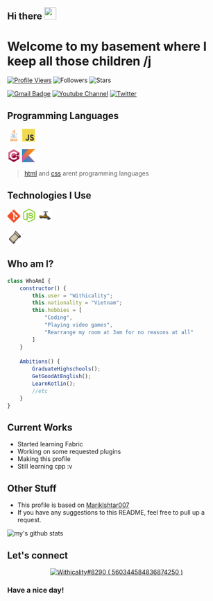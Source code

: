 ## Hi there <img src="https://media.giphy.com/media/hvRJCLFzcasrR4ia7z/giphy.gif" width="28px" height="28px">
<h1>Welcome to my basement where I keep all those children /j</h1> 

[![Profile Views](https://komarev.com/ghpvc/?username=withicality&style=flat-square)](https://www.github.com/Withicality)
![Followers](https://img.shields.io/github/followers/withicality?logo=github&style=flat-square)
![Stars](https://img.shields.io/github/stars/withicality?affiliations=OWNER&logo=github&style=flat-square)

[![Gmail Badge](https://img.shields.io/badge/-itswithermc@gmail.com-c14438?style=flat-square&logo=Gmail&logoColor=white&link=mailto:itswithermc@gmail.com)](mailto:itswithermc@gmail.com)
[![Youtube Channel](https://img.shields.io/youtube/channel/subscribers/UClgNpRIJN2xnMO7d4usz2YA?label=Youtube&logo=Youtube&logoColor=red&style=flat-square)](https://www.youtube.com/Withicality)
[![Twitter](https://img.shields.io/twitter/follow/withicality?label=Twitter&logo=Twitter&style=flat-square)](https://www.twitter.com/Withicality)


## Programming Languages
<img src = './images/java.svg' width='30'/> <img src = './images/js.svg' width='30'/>

<img src = './images/cpp.svg' width='30'/> <img src = './images/kotlin.svg' width='30'/>

> [html](https://stackoverflow.com/questions/145176/is-html-considered-a-programming-language) and [css](https://softwareengineering.stackexchange.com/questions/129141/is-css-a-programming-language) arent programming languages

 ## Technologies I Use
<img src = './images/git.svg' width='30'/> <img src = './images/nodejs.svg' width='33'/> <img src = './images/spigot.png' width='33'/> 

<img src = './images/fabric.png' width='33'>
 
 ## Who am I?
```js
class WhoAmI {
    constructor() {
        this.user = "Withicality";
        this.nationality = "Vietnam";
        this.hobbies = [
            "Coding",
            "Playing video games",
            "Rearrange my room at 3am for no reasons at all"
        ]
    }

    Ambitions() {
        GraduateHighschools();
        GetGoodAtEnglish();
        LearnKotlin();
        //etc
    }
}
```
 
## Current Works
 * Started learning Fabric
 * Working on some requested plugins
 * Making this profile
 * Still learning cpp :v
 
## Other Stuff
  - This profile is based on [MarikIshtar007](https://github.com/MarikIshtar007/MarikIshtar007/)
  - If you have any suggestions to this README, feel free to pull up a request.

![my's github stats](https://github-readme-stats.vercel.app/api?username=Withicality&show_icons=true&hide=[%22issues%22]&theme=dracula)

## Let's connect
<p align="center">
  <a href="https://discord.com/users/560344584836874250">
     <img src="https://discord.c99.nl/widget/theme-4/560344584836874250.png" alt="Withicality#8290 ( 560344584836874250 )"/>
       </a>
</p>

### Have a nice day!